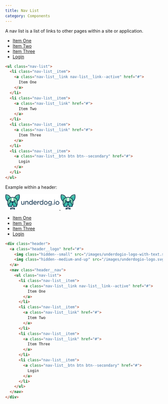 ```yaml
---
title: Nav List
category: Components
---
```


A nav list is a list of links to other pages within a site or application.

<ul class="nav-list">
  <li class="nav-list__item">
    <a class="nav-list__link nav-list__link--active" href="#">
      Item One
    </a>
  </li>
  <li class="nav-list__item">
    <a class="nav-list__link" href="#">
      Item Two
    </a>
  </li>
  <li class="nav-list__item">
    <a class="nav-list__link" href="#">
      Item Three
    </a>
  </li>
  <li class="nav-list__item">
    <a class="nav-list__btn btn btn--secondary" href="#">
      Login
    </a>
  </li>
</ul>

```html
<ul class="nav-list">
  <li class="nav-list__item">
    <a class="nav-list__link nav-list__link--active" href="#">
      Item One
    </a>
  </li>
  <li class="nav-list__item">
    <a class="nav-list__link" href="#">
      Item Two
    </a>
  </li>
  <li class="nav-list__item">
    <a class="nav-list__link" href="#">
      Item Three
    </a>
  </li>
  <li class="nav-list__item">
    <a class="nav-list__btn btn btn--secondary" href="#">
      Login
    </a>
  </li>
</ul>
```

Example within a header:

<div class="header">
  <a class="header__logo" href="#">
    <img class="hidden--small" src="/images/underdogio-logo-with-text.svg" alt="Underdog.io logo" width="173" height="50">
    <img class="hidden--medium-and-up" src="/images/underdogio-logo.svg" alt="Underdog.io logo" width="48" height="50">
  </a>
  <nav class="header__nav">
    <ul class="nav-list">
      <li class="nav-list__item">
        <a class="nav-list__link nav-list__link--active" href="#">
          Item One
        </a>
      </li>
      <li class="nav-list__item">
        <a class="nav-list__link" href="#">
          Item Two
        </a>
      </li>
      <li class="nav-list__item">
        <a class="nav-list__link" href="#">
          Item Three
        </a>
      </li>
      <li class="nav-list__item">
        <a class="nav-list__btn btn btn--secondary" href="#">
          Login
        </a>
      </li>
    </ul>
  </nav>
</div>

```html
<div class="header">
  <a class="header__logo" href="#">
    <img class="hidden--small" src="/images/underdogio-logo-with-text.svg" alt="Underdog.io logo" width="173" height="50">
    <img class="hidden--medium-and-up" src="/images/underdogio-logo.svg" alt="Underdog.io logo" width="48" height="50">
  </a>
  <nav class="header__nav">
    <ul class="nav-list">
      <li class="nav-list__item">
        <a class="nav-list__link nav-list__link--active" href="#">
          Item One
        </a>
      </li>
      <li class="nav-list__item">
        <a class="nav-list__link" href="#">
          Item Two
        </a>
      </li>
      <li class="nav-list__item">
        <a class="nav-list__link" href="#">
          Item Three
        </a>
      </li>
      <li class="nav-list__item">
        <a class="nav-list__btn btn btn--secondary" href="#">
          Login
        </a>
      </li>
    </ul>
  </nav>
</div>
```
